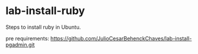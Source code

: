 # lab-install-ruby

Steps to install ruby in Ubuntu.

pre requirements: https://github.com/JulioCesarBehenckChaves/lab-install-pgadmin.git
